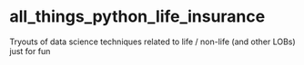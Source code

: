 # all_things_python_life_insurance
Tryouts of data science techniques related to life / non-life (and other LOBs) just for fun
